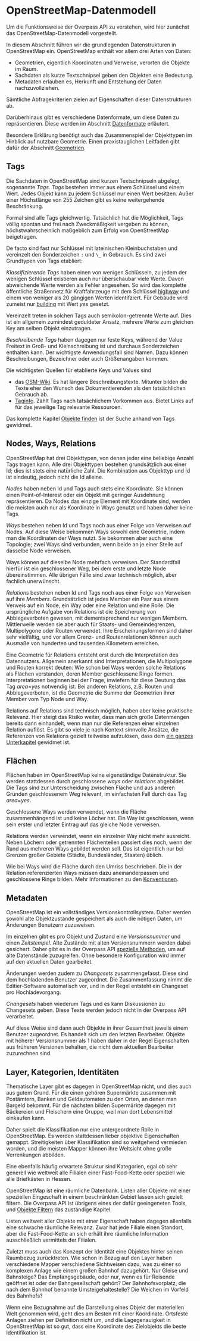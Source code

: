 OpenStreetMap-Datenmodell
=========================

Um die Funktionsweise der Overpass API zu verstehen,
wird hier zunächst das OpenStreetMap-Datenmodell vorgestellt.

In diesem Abschnitt führen wir die grundlegenden Datenstrukturen in OpenStreetMap ein.
OpenStreetMap enthält vor allem drei Arten von Daten:

* Geometrien, eigentlich Koordinaten und Verweise, verorten die Objekte im Raum.
* Sachdaten als kurze Textschnipsel geben den Objekten eine Bedeutung.
* Metadaten erlauben es, Herkunft und Entstehung der Daten nachzuvollziehen.

Sämtliche Abfragekriterien zielen auf Eigenschaften dieser Datenstrukturen ab.

Darüberhinaus gibt es verschiedene Datenformate, um diese Daten zu repräsentieren.
Diese werden im Abschnitt [Datenformate](../targets/formats.md) erläutert.

Besondere Erklärung benötigt auch das Zusammenspiel der Objekttypen im Hinblick auf nutzbare Geometrie.
Einen praxistauglichen Leitfaden gibt dafür der Abschnitt [Geometrien](../full_data/osm_types.md).

## Tags

Die Sachdaten in OpenStreetMap sind kurzen Textschnipseln abgelegt, sogenannte _Tags_.
_Tags_ bestehen immer aus einem Schlüssel und einem Wert.
Jedes Objekt kann zu jedem Schlüssel nur einen Wert besitzen.
Außer einer Höchstlänge von 255 Zeichen gibt es keine weitergehende Beschränkung.

Formal sind alle Tags gleichwertig.
Tatsächlich hat die Möglichkeit,
Tags völlig spontan und frei nach Zweckmäßigkeit vergeben zu können,
höchstwahrscheinlich maßgeblich zum Erfolg von OpenStreetMap beigetragen.

De facto sind fast nur Schlüssel mit lateinischen Kleinbuchstaben und vereinzelt den Sonderzeichen `:` und `\_` in Gebrauch.
Es sind zwei Grundtypen von Tags etabliert:

_Klassifizierende Tags_ haben einen von wenigen Schlüsseln,
zu jedem der wenigen Schlüssel existieren auch nur überschaubar viele Werte.
Davon abweichende Werte werden als Fehler angesehen.
So wird das komplette öffentliche Straßennetz für Kraftfahrzeuge mit dem Schlüssel [highway](https://taginfo.openstreetmap.org/keys/highway) und einem von weniger als 20 gängigen Werten identifziert.
Für Gebäude wird zumeist nur [building](https://taginfo.openstreetmap.org/keys/building) mit Wert _yes_ gesetzt.

Vereinzelt treten in solchen Tags auch semikolon-getrennte Werte auf.
Dies ist ein allgemein zumindest geduldeter Ansatz, mehrere Werte zum gleichen Key am selben Objekt einzutragen.

_Beschreibende Tags_ haben dagegen nur feste Keys,
während der Value Freitext in Groß- und Kleinschreibung ist und durchaus Sonderzeichen enthalten kann.
Der wichtigste Anwendungsfall sind Namen.
Dazu können Beschreibungen, Bezeichner oder auch Größenangaben kommen.

Die wichtigsten Quellen für etablierte Keys und Values sind

* das [OSM-Wiki](https://wiki.openstreetmap.org/wiki/Map_Features).
  Es hat längere Beschreibungstexte.
  Mitunter bilden die Texte eher den Wunsch des Dokumentierenden als den tatsächlichen Gebrauch ab.
* [Taginfo](https://taginfo.openstreetmap.org/).
  Zählt Tags nach tatsächlichem Vorkommen aus.
  Bietet Links auf für das jeweilige Tag relevante Ressourcen.

Das komplette Kapitel [Objekte finden](../criteria/index.md) ist der Suche anhand von Tags gewidmet.

## Nodes, Ways, Relations

OpenStreetMap hat drei Objekttypen, von denen jeder eine beliebige Anzahl Tags tragen kann.
Alle drei Objekttypen bestehen grundsätzlich aus einer Id;
dies ist stets eine natürliche Zahl.
Die Kombination aus Objekttyp und Id ist eindeutig,
jedoch nicht die Id alleine.

_Nodes_ haben neben Id und Tags auch stets eine Koordinate.
Sie können einen Point-of-Interest oder ein Objekt mit geringer Ausdehnung repräsentieren.
Da Nodes das einzige Element mit Koordinate sind,
werden die meisten auch nur als Koordinate in Ways genutzt und haben daher keine Tags.

_Ways_ bestehen neben Id und Tags noch aus einer Folge von Verweisen auf Nodes.
Auf diese Weise bekommen Ways sowohl eine Geometrie, indem man die Koordinaten der Ways nutzt.
Sie bekommen aber auch eine Topologie;
zwei Ways sind verbunden, wenn beide an je einer Stelle auf dasselbe Node verweisen.

Ways können auf dieselbe Node mehrfach verweisen.
Der Standardfall hierfür ist ein geschlossener Weg,
bei dem erste und letzte Node übereinstimmen.
Alle übrigen Fälle sind zwar technisch möglich,
aber fachlich unerwünscht.

_Relations_ bestehen neben Id und Tags noch aus einer Folge von Verweisen auf ihre _Members_.
Grundsätzlich ist jedes Member ein Paar aus einem Verweis auf ein Node, ein Way oder eine Relation und eine Rolle.
Die ursprüngliche Aufgabe von Relations ist die Speicherung von Abbiegeverboten gewesen,
mit dementsprechend nur wenigen Membern.
Mittlerweile werden sie aber auch für Staats- und Gemeindegrenzen, Multipolygone oder Routen verwendet.
Ihre Erscheinungsformen sind daher sehr vielfältig,
und vor allem Grenz- und Routenrelationen können auch Ausmaße von hunderten und tausenden Kilometern erreichen.

Eine Geometrie für Relations entsteht erst durch die Interpretation des Datennutzers.
Allgemein anerkannt sind Interpretationen, die Multipolygone und Routen korrekt deuten:
Wie schon bei Ways werden solche Relations als Flächen verstanden, deren Member geschlossene Ringe formen.
Interpretationen beginnen bei der Frage, inwiefern für diese Deutung das Tag _area_=_yes_ notwendig ist.
Bei anderen Relations, z.B. Routen und Abbiegeverboten, ist die Geometrie die Summe der Geometrien ihrer Member vom Typ Node und Way.

Relations auf Relations sind technisch möglich,
haben aber keine praktische Relevanz.
Hier steigt das Risiko weiter, dass man sich große Datenmengen bereits dann einhandelt,
wenn man nur die Referenzen einer einzelnen Relation auflöst.
Es gibt so viele je nach Kontext sinnvolle Ansätze, die Referenzen von Relations gezielt teilweise aufzulösen,
dass dem [ein ganzes Unterkapitel](../full_data/osm_types.md) gewidmet ist.

## Flächen

Flächen haben im OpenStreetMap keine eigenständige Datenstruktur.
Sie werden stattdessen durch geschlossene _ways_ oder _relations_ abgebildet.
Die Tags sind zur Unterscheidung zwischen Fläche und aus anderen Gründen geschlossenem Weg relevant,
im einfachsten Fall durch das Tag _area_=_yes_.

Geschlossene Ways werden verwendet,
wenn die Fläche zusammenhängend ist und keine Löcher hat.
Ein Way ist geschlossen, wenn sein erster und letzter Eintrag auf das gleiche Node verweisen.

Relations werden verwendet,
wenn ein einzelner Way nicht mehr ausreicht.
Neben Löchern oder getrennten Flächenteilen passiert dies noch,
wenn der Rand aus mehreren Ways gebildet werden soll.
Das ist eigentlich nur bei Grenzen großer Gebiete (Städte, Bundesländer, Staaten) üblich.

Wie bei Ways wird die Fläche durch den Umriss beschrieben.
Die in der Relation referenzierten Ways müssen dazu aneinanderpassen und geschlossene Ringe bilden.
Mehr Informationen zu den [Konventionen](https://github.com/osmlab/fixing-polygons-in-osm/blob/master/doc/background.md).

## Metadaten

OpenStreetMap ist ein vollständiges Versionskontrollsystem.
Daher werden sowohl alte Objektzustände gespeichert
als auch die nötigen Daten, um Änderungen Benutzern zuzuweisen.

Im einzelnen gibt es pro Objekt und Zustand eine _Versionsnummer_ und einen _Zeitstempel_.
Alte Zustände mit alten Versionsnummern werden dabei gesichert.
Daher gibt es in der Overpass API [spezielle Methoden](../analysis/museum.md), um auf alte Datenstände zuzugreifen.
Ohne besondere Konfiguration wird immer auf den aktuellen Daten gearbeitet.

Änderungen werden zudem zu _Changesets_ zusammengefasst.
Diese sind dem hochladenden Benutzer zugeordnet.
Die Zusammenfassung nimmt die Editier-Software automatisch vor,
und in der Regel entsteht ein Changeset pro Hochladevorgang.

_Changesets_ haben wiederum Tags und es kann Diskussionen zu Changesets geben.
Diese Texte werden jedoch nicht in der Overpass API verarbeitet.

Auf diese Weise sind dann auch Objekte in ihrer Gesamtheit jeweils einem Benutzer zugeordnet.
Es handelt sich um den letzten Bearbeiter.
Objekte mit höherer Versionsnummer als 1 haben daher in der Regel Eigenschaften aus früheren Versionen behalten,
die nicht dem aktuellen Bearbeiter zuzurechnen sind.

## Layer, Kategorien, Identitäten

Thematische Layer gibt es dagegen in OpenStreetMap nicht,
und dies auch aus gutem Grund.
Für die einen gehören Supermärkte zusammen mit Postämtern, Banken und Geldautomaten zu den Orten,
an denen man Bargeld bekommt.
Für die nächsten bilden Supermärkte dagegen mit Bäckereien und Fleischern eine Gruppe,
weil man dort Lebensmittel einkaufen kann.

Daher spielt die Klassifikation nur eine untergeordnete Rolle in OpenStreetMap.
Es werden stattdessen lieber objektive Eigenschaften gemappt.
Streitigkeiten über Klassifikation sind so weitgehend vermieden worden,
und die meisten Mapper können ihre Weltsicht ohne große Verrenkungen abbilden.

Eine ebenfalls häufig erwartete Struktur sind Kategorien,
egal ob sehr generell wie weltweit alle Filialen einer Fast-Food-Kette
oder speziell wie alle Briefkästen in Hessen.

OpenStreetMap ist eine räumliche Datenbank.
Listen aller Objekte mit einer speziellen Eingeschaft in einem beschränkten Gebiet lassen sich gezielt filtern.
Die Overpass API ist übrigens eines der dafür geeingeneten Tools,
und [Objekte Filtern](../criteria/index.md) das zuständige Kapitel.

Listen weltweit aller Objekte mit einer Eigenschaft haben dagegen allenfalls eine schwache räumliche Relevanz.
Zwar hat jede Filiale einen Standort,
aber die Fast-Food-Kette an sich erhält ihre räumliche Information ausschließlich vermittels der Filialen.

Zuletzt muss auch das Konzept der Identität eine Objektes hinter seinen Raumbezug zurücktreten.
Wie schon in Bezug auf den Layer haben verschiedene Mapper verschiedene Sichtweisen dazu,
was zu einer so komplexen Anlage wie einem großen Bahnhof dazugehört.
Nur Gleise und Bahnsteige? Das Empfangsgebäude, oder nur, wenn es für Reisende geöffnet ist oder der Bahngesellschaft gehört? Der Bahnhofsvorplatz, die nach dem Bahnhof benannte Umsteigehaltestelle?
Die Weichen im Vorfeld des Bahnhofs?

Wenn eine Bezugnahme auf die Darstellung eines Objekt der materiellen Welt genommen wird,
geht dies am Besten mit einer Koordinate.
Ortsfeste Anlagen ziehen per Definition nicht um,
und die Lagegenauigkeit in OpenStreetMap ist so gut,
dass eine Koordinate des Zielobjekts die beste Identifikation ist.
